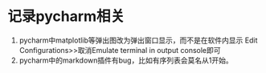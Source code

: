 # 记录pycharm相关  
1. pycharm中matplotlib等弹出图改为弹出窗口显示，而不是在软件内显示
Edit Configurations>>取消Emulate terminal in output console即可  
2. pycharm中的markdown插件有bug，比如有序列表会莫名从1开始。
